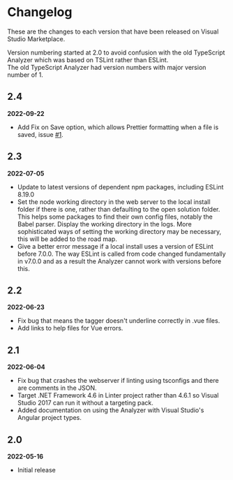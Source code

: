 # Changelog

These are the changes to each version that have been released
on Visual Studio Marketplace.

Version numbering started at 2.0 to avoid confusion with the old 
TypeScript Analyzer which was based on TSLint rather than ESLint.  
The old TypeScript Analyzer had version numbers with major version 
number of 1.

## 2.4

**2022-09-22**

- Add Fix on Save option, which allows Prettier formatting when a file is saved, issue [#1](https://github.com/rich-newman/typescript-analyzer-eslint-prettier/issues/1).

## 2.3

**2022-07-05**

- Update to latest versions of dependent npm packages, including ESLint 8.19.0
- Set the node working directory in the web server to the local install folder if there is one, rather than defaulting to the open solution folder.  This helps some packages to find their own config files, notably the Babel parser.  Display the working directory in the logs.  More sophisticated ways of setting the working directory may be necessary, this will be added to the road map.
- Give a better error message if a local install uses a version of ESLint before 7.0.0.  The way ESLint is called from code changed fundamentally in v7.0.0 and as a result the Analyzer cannot work with versions before this.

## 2.2

**2022-06-23**

- Fix bug that means the tagger doesn't underline correctly in .vue files.
- Add links to help files for Vue errors.

## 2.1

**2022-06-04**

- Fix bug that crashes the webserver if linting using tsconfigs and there are comments in the JSON.
- Target .NET Framework 4.6 in Linter project rather than 4.6.1 so Visual Studio 2017 can run it without a targeting pack.
- Added documentation on using the Analyzer with Visual Studio's Angular project types.

## 2.0

**2022-05-16**

- Initial release
